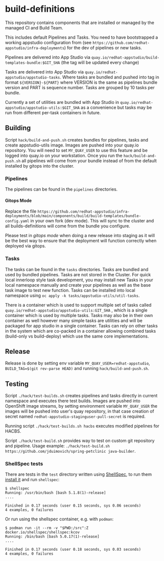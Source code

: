 # build-definitions

This repository contains components that are installed or managed by the managed CI and Build Team.

This includes default Pipelines and Tasks. You need to have bootstrapped a working appstudio configuration from (see `https://github.com/redhat-appstudio/infra-deployments`) for the dev of pipelines or new tasks.

Pipelines are delivered into App Studio via `quay.io/redhat-appstudio/build-templates-bundle:$GIT_SHA` (the tag will be updated every change)

Tasks are delivered into App Studio via `quay.io/redhat-appstudio/appstudio-tasks`. Where tasks are bundled and pushed into tag in format `${VERSION}-${PART}` where VERSION is the same as pipelines bundle version and PART is sequence number. Tasks are grouped by 10 tasks per bundle.

Currently a set of utilities are bundled with App Studio in `quay.io/redhat-appstudio/appstudio-utils:$GIT_SHA` as a convenience but tasks may be run from different per-task containers in future.

## Building

Script `hack/build-and-push.sh` creates bundles for pipelines, tasks and create appstudio-utils image. Images are pushed into your quay.io repository. You will need to set `MY_QUAY_USER` to use this feature and be logged into quay.io on your workstation.
Once you run the `hack/build-and-push.sh` all pipelines will come from your bundle instead of from the default installed by gitops into the cluster.

### Pipelines

The pipelines can be found in the `pipelines` directories.

#### Gitops Mode

Replace the file `https://github.com/redhat-appstudio/infra-deployments/blob/main/components/build/build-templates/bundle-config.yaml` in your own fork (dev mode). This will sync to the cluster and all builds-definitions will come from the bundle you configure.

Please test in _gitops mode_ when doing a new release into staging as it will be the best way to ensure that the deployment will function correctly when deployed via gitops.

### Tasks

The tasks can be found in the `tasks` directories. Tasks are bundled and used by bundled pipelines. Tasks are not stored in the Cluster.
For quick local innerloop style task development, you may install new Tasks in your local namespace manually and create your pipelines as well as the base task image to test new function. Tasks can be installed into local namespace using `oc apply -k tasks/appstudio-utils/util-tasks`.

There is a container which is used to support multiple set of tasks called `quay.io/redhat-appstudio/appstudio-utils:GIT_SHA` , which is a single container which is used by multiple tasks. Tasks may also be in their own container as well however many simple tasks are utilities and will be packaged for app studio in a single container. Tasks can rely on other tasks in the system which are co-packed in a container allowing combined tasks (build-only vs build-deploy) which use the same core implementations.

## Release

Release is done by setting env variable `MY_QUAY_USER=redhat-appstudio`, `BUILD_TAG=$(git rev-parse HEAD)` and running `hack/build-and-push.sh`.

## Testing

Script `./hack/test-builds.sh` creates pipelines and tasks directly in current namespace and executes there test builds. Images are pushed into OpenShift image streams, by setting environment variable `MY_QUAY_USER` the images will be pushed into user's quay repository, in that case creation of secret named `redhat-appstudio-staginguser-pull-secret` is required.

Running script `./hack/test-builds.sh hacbs` executes modified pipelines for HACBS.

Script `./hack/test-build.sh` provides way to test on custom git repository and pipeline. Usage example: `./hack/test-build.sh https://github.com/jduimovich/spring-petclinic java-builder`.

### ShellSpec tests

There are tests in the `test` directory written using [ShellSpec](https://github.com/shellspec/shellspec), to run them [install it](https://github.com/shellspec/shellspec#installation) and run `shellspec`:

```shell
$ shellspec
Running: /usr/bin/bash [bash 5.1.8(1)-release]
....

Finished in 0.17 seconds (user 0.15 seconds, sys 0.06 seconds)
4 examples, 0 failures
```

Or run using the shellspec container, e.g. with `podman`:

```shell
$ podman run -it --rm -v "$PWD:/src":Z docker.io/shellspec/shellspec:kcov
Running: /bin/bash [bash 5.0.17(1)-release]
....

Finished in 0.17 seconds (user 0.18 seconds, sys 0.03 seconds)
4 examples, 0 failures
```
